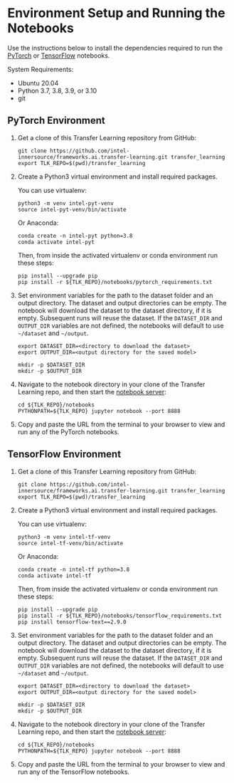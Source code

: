 # Environment Setup and Running the Notebooks

Use the instructions below to install the dependencies required to run the
[PyTorch](#pytorch-environment) or [TensorFlow](#tensorflow-environment) notebooks.

System Requirements:
* Ubuntu 20.04
* Python 3.7, 3.8, 3.9, or 3.10
* git

## PyTorch Environment

1. Get a clone of this Transfer Learning repository from GitHub:
   ```
   git clone https://github.com/intel-innersource/frameworks.ai.transfer-learning.git transfer_learning
   export TLK_REPO=$(pwd)/transfer_learning
   ```
2. Create a Python3 virtual environment and install required packages.

   You can use virtualenv:
   ```
   python3 -m venv intel-pyt-venv
   source intel-pyt-venv/bin/activate
   ```
   Or Anaconda:
   ```
   conda create -n intel-pyt python=3.8
   conda activate intel-pyt
   ```
   Then, from inside the activated virtualenv or conda environment run these steps:
   ```
   pip install --upgrade pip
   pip install -r ${TLK_REPO}/notebooks/pytorch_requirements.txt
   ```
3. Set environment variables for the path to the dataset folder and an output directory.
   The dataset and output directories can be empty. The notebook will download the dataset to
   the dataset directory, if it is empty. Subsequent runs will reuse the dataset.
   If the `DATASET_DIR` and `OUTPUT_DIR` variables are not defined, the notebooks will
   default to use `~/dataset` and `~/output`.
   ```
   export DATASET_DIR=<directory to download the dataset>
   export OUTPUT_DIR=<output directory for the saved model>

   mkdir -p $DATASET_DIR
   mkdir -p $OUTPUT_DIR
   ```
4. Navigate to the notebook directory in your clone of the Transfer Learning repo, and then start the
   [notebook server](https://jupyter.readthedocs.io/en/latest/running.html#starting-the-notebook-server):
   ```
   cd ${TLK_REPO}/notebooks
   PYTHONPATH=${TLK_REPO} jupyter notebook --port 8888
   ```
5. Copy and paste the URL from the terminal to your browser to view and run any of the
   PyTorch notebooks.

## TensorFlow Environment

1. Get a clone of this Transfer Learning repository from GitHub:
   ```
   git clone https://github.com/intel-innersource/frameworks.ai.transfer-learning.git transfer_learning
   export TLK_REPO=$(pwd)/transfer_learning
   ```
2. Create a Python3 virtual environment and install required packages.

   You can use virtualenv:
   ```
   python3 -m venv intel-tf-venv
   source intel-tf-venv/bin/activate
   ```
   Or Anaconda:
   ```
   conda create -n intel-tf python=3.8
   conda activate intel-tf
   ```
   Then, from inside the activated virtualenv or conda environment run these steps:
   ```
   pip install --upgrade pip
   pip install -r ${TLK_REPO}/notebooks/tensorflow_requirements.txt
   pip install tensorflow-text==2.9.0
   ```
3. Set environment variables for the path to the dataset folder and an output directory.
   The dataset and output directories can be empty. The notebook will download the dataset to
   the dataset directory, if it is empty. Subsequent runs will reuse the dataset.
   If the `DATASET_DIR` and `OUTPUT_DIR` variables are not defined, the notebooks will
   default to use `~/dataset` and `~/output`.
   ```
   export DATASET_DIR=<directory to download the dataset>
   export OUTPUT_DIR=<output directory for the saved model>

   mkdir -p $DATASET_DIR
   mkdir -p $OUTPUT_DIR
   ```
4. Navigate to the notebook directory in your clone of the Transfer Learning repo, and then start the
   [notebook server](https://jupyter.readthedocs.io/en/latest/running.html#starting-the-notebook-server):
   ```
   cd ${TLK_REPO}/notebooks
   PYTHONPATH=${TLK_REPO} jupyter notebook --port 8888
   ```
5. Copy and paste the URL from the terminal to your browser to view and run any of the
   TensorFlow notebooks.
